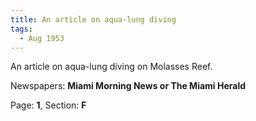 ```yaml
---  
title: An article on aqua-lung diving  
tags:  
  - Aug 1953  
---  
```

  
An article on aqua-lung diving on Molasses Reef.  
  
Newspapers: **Miami Morning News or The Miami Herald**  
  
Page: **1**, Section: **F** 
